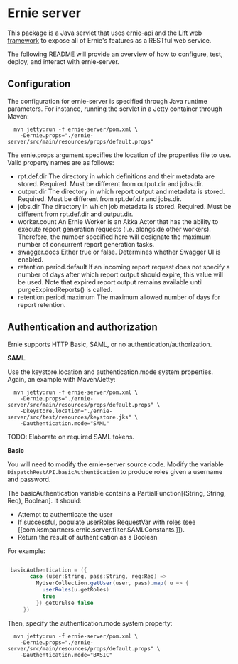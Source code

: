 Ernie server
=================================
This package is a Java servlet that uses [ernie-api](../ernie-api) and the [Lift web framework](http://liftweb.net/) to expose all of Ernie's features as a RESTful web service.

The following README will provide an overview of how to configure, test, deploy, and interact with ernie-server.

Configuration
------------------------
The configuration for ernie-server is specified through Java runtime parameters. For instance, running the servlet in a Jetty container through Maven:

```
  mvn jetty:run -f ernie-server/pom.xml \
    -Dernie.props="./ernie-server/src/main/resources/props/default.props"

```

The ernie.props argument specifies the location of the properties file to use. Valid property names are as follows:

- rpt.def.dir
  The directory in which definitions and their metadata are stored. Required. Must be different from output.dir and jobs.dir.
- output.dir
  The directory in which report output and metadata is stored. Required. Must be different from rpt.def.dir and jobs.dir.
- jobs.dir
  The directory in which job metadata is stored. Required. Must be different from rpt.def.dir and output.dir.
- worker.count
  An Ernie Worker is an Akka Actor that has the ability to execute report generation requests (i.e. alongside other workers). Therefore, the number specified here will designate the maximum number of concurrent report generation tasks.
- swagger.docs
  Either true or false. Determines whether Swagger UI is enabled.
- retention.period.default
  If an incoming report request does not specify a number of days after which report output should expire, this value will be used. Note that expired report output remains available until purgeExpiredReports() is called.
- retention.period.maximum
  The maximum allowed number of days for report retention.

Authentication and authorization
--------------------------
Ernie supports HTTP Basic, SAML, or no authentication/authorization. 

__SAML__

Use the keystore.location and authentication.mode system properties. Again, an example with Maven/Jetty:

```
  mvn jetty:run -f ernie-server/pom.xml \
    -Dernie.props="./ernie-server/src/main/resources/props/default.props" \
    -Dkeystore.location="./ernie-server/src/test/resources/keystore.jks" \
    -Dauthentication.mode="SAML"
```

TODO: Elaborate on required SAML tokens.

__Basic__

You will need to modify the ernie-server source code. Modify the variable ``` DispatchRestAPI.basicAuthentication ``` to produce roles given a username and password.

The basicAuthentication variable contains a PartialFunction[(String, String, Req), Boolean]. It should:

- Attempt to authenticate the user
- If successful, populate userRoles RequestVar with roles (see [[com.ksmpartners.ernie.server.filter.SAMLConstants.]]).
- Return the result of authentication as a Boolean

For example:

```scala

 basicAuthentication = ({
       case (user:String, pass:String, req:Req) =>
         MyUserCollection.getUser(user, pass).map( u => {
           userRoles(u.getRoles)
           true
         }) getOrElse false
     })

```

Then, specify the authentication.mode system property:

```
  mvn jetty:run -f ernie-server/pom.xml \
    -Dernie.props="./ernie-server/src/main/resources/props/default.props" \
    -Dauthentication.mode="BASIC"
```





